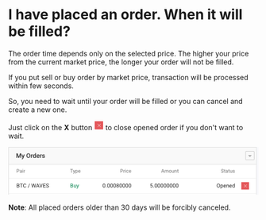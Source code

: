 # I have placed an order. When it will be filled?

The order time depends only on the selected price. The higher your price from the current market price, the longer your order will not be filled.

If you put sell or buy order by market price, transaction will be processed within few seconds.

So, you need to wait until your order will be filled or you can cancel and create a new one.

Just click on the **X** button ![](/_assets/order_time_01.png) to close opened order if you don't want to wait.

![](/_assets/order_time_02.png)

**Note**: All placed orders older than 30 days will be forcibly canceled.
